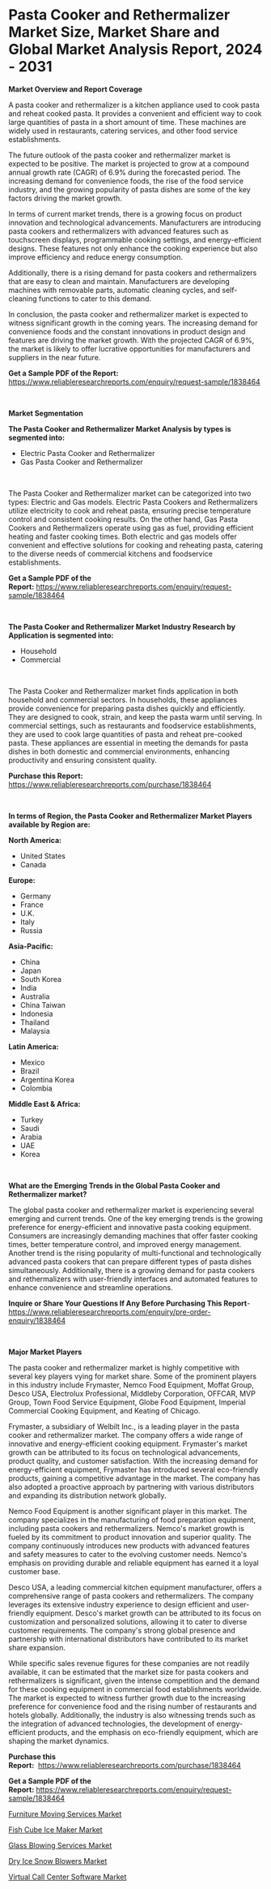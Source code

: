 <p><h1>Pasta Cooker and Rethermalizer Market Size, Market Share and Global Market Analysis Report, 2024 - 2031</h1></p><p><strong>Market Overview and Report Coverage</strong></p>
<p><p>A pasta cooker and rethermalizer is a kitchen appliance used to cook pasta and reheat cooked pasta. It provides a convenient and efficient way to cook large quantities of pasta in a short amount of time. These machines are widely used in restaurants, catering services, and other food service establishments.</p><p>The future outlook of the pasta cooker and rethermalizer market is expected to be positive. The market is projected to grow at a compound annual growth rate (CAGR) of 6.9% during the forecasted period. The increasing demand for convenience foods, the rise of the food service industry, and the growing popularity of pasta dishes are some of the key factors driving the market growth.</p><p>In terms of current market trends, there is a growing focus on product innovation and technological advancements. Manufacturers are introducing pasta cookers and rethermalizers with advanced features such as touchscreen displays, programmable cooking settings, and energy-efficient designs. These features not only enhance the cooking experience but also improve efficiency and reduce energy consumption.</p><p>Additionally, there is a rising demand for pasta cookers and rethermalizers that are easy to clean and maintain. Manufacturers are developing machines with removable parts, automatic cleaning cycles, and self-cleaning functions to cater to this demand.</p><p>In conclusion, the pasta cooker and rethermalizer market is expected to witness significant growth in the coming years. The increasing demand for convenience foods and the constant innovations in product design and features are driving the market growth. With the projected CAGR of 6.9%, the market is likely to offer lucrative opportunities for manufacturers and suppliers in the near future.</p></p>
<p><strong>Get a Sample PDF of the Report:</strong> <a href="https://www.reliableresearchreports.com/enquiry/request-sample/1838464">https://www.reliableresearchreports.com/enquiry/request-sample/1838464</a></p>
<p>&nbsp;</p>
<p><strong>Market Segmentation</strong></p>
<p><strong>The Pasta Cooker and Rethermalizer Market Analysis by types is segmented into:</strong></p>
<p><ul><li>Electric Pasta Cooker and Rethermalizer</li><li>Gas Pasta Cooker and Rethermalizer</li></ul></p>
<p>&nbsp;</p>
<p><p>The Pasta Cooker and Rethermalizer market can be categorized into two types: Electric and Gas models. Electric Pasta Cookers and Rethermalizers utilize electricity to cook and reheat pasta, ensuring precise temperature control and consistent cooking results. On the other hand, Gas Pasta Cookers and Rethermalizers operate using gas as fuel, providing efficient heating and faster cooking times. Both electric and gas models offer convenient and effective solutions for cooking and reheating pasta, catering to the diverse needs of commercial kitchens and foodservice establishments.</p></p>
<p><strong>Get a Sample PDF of the Report:</strong>&nbsp;<a href="https://www.reliableresearchreports.com/enquiry/request-sample/1838464">https://www.reliableresearchreports.com/enquiry/request-sample/1838464</a></p>
<p>&nbsp;</p>
<p><strong>The Pasta Cooker and Rethermalizer Market Industry Research by Application is segmented into:</strong></p>
<p><ul><li>Household</li><li>Commercial</li></ul></p>
<p>&nbsp;</p>
<p><p>The Pasta Cooker and Rethermalizer market finds application in both household and commercial sectors. In households, these appliances provide convenience for preparing pasta dishes quickly and efficiently. They are designed to cook, strain, and keep the pasta warm until serving. In commercial settings, such as restaurants and foodservice establishments, they are used to cook large quantities of pasta and reheat pre-cooked pasta. These appliances are essential in meeting the demands for pasta dishes in both domestic and commercial environments, enhancing productivity and ensuring consistent quality.</p></p>
<p><strong>Purchase this Report:</strong>&nbsp; <a href="https://www.reliableresearchreports.com/purchase/1838464">https://www.reliableresearchreports.com/purchase/1838464</a></p>
<p>&nbsp;</p>
<p><strong>In terms of Region, the Pasta Cooker and Rethermalizer Market Players available by Region are:</strong></p>
<p>
    <p> <strong> North America: </strong>
        <ul>
            <li>United States</li>
            <li>Canada</li>
        </ul>
        </p> 
    <p> <strong> Europe: </strong>
        <ul>
            <li>Germany</li>
            <li>France</li>
            <li>U.K.</li>
            <li>Italy</li>
            <li>Russia</li>
        </ul>
        </p> 
    <p> <strong> Asia-Pacific: </strong>
        <ul>
            <li>China</li>
            <li>Japan</li>
            <li>South Korea</li>
            <li>India</li>
            <li>Australia</li>
            <li>China Taiwan</li>
            <li>Indonesia</li>
            <li>Thailand</li>
            <li>Malaysia</li>
        </ul>
        </p> 
    <p> <strong> Latin America: </strong>
        <ul>
            <li>Mexico</li>
            <li>Brazil</li>
            <li>Argentina Korea</li>
            <li>Colombia</li>
        </ul>
        </p> 
    <p> <strong> Middle East & Africa: </strong>
        <ul>
            <li>Turkey</li>
            <li>Saudi</li>
            <li>Arabia</li>
            <li>UAE</li>
            <li>Korea</li>
        </ul>
    </p>
    </p>
<p>&nbsp;</p>
<p><strong>What are the Emerging Trends in the Global Pasta Cooker and Rethermalizer market?</strong></p>
<p><p>The global pasta cooker and rethermalizer market is experiencing several emerging and current trends. One of the key emerging trends is the growing preference for energy-efficient and innovative pasta cooking equipment. Consumers are increasingly demanding machines that offer faster cooking times, better temperature control, and improved energy management. Another trend is the rising popularity of multi-functional and technologically advanced pasta cookers that can prepare different types of pasta dishes simultaneously. Additionally, there is a growing demand for pasta cookers and rethermalizers with user-friendly interfaces and automated features to enhance convenience and streamline operations.</p></p>
<p><strong>Inquire or Share Your Questions If Any Before Purchasing This Report</strong>- <a href="https://www.reliableresearchreports.com/enquiry/pre-order-enquiry/1838464">https://www.reliableresearchreports.com/enquiry/pre-order-enquiry/1838464</a></p>
<p>&nbsp;</p>
<p><strong>Major Market Players</strong></p>
<p><p>The pasta cooker and rethermalizer market is highly competitive with several key players vying for market share. Some of the prominent players in this industry include Frymaster, Nemco Food Equipment, Moffat Group, Desco USA, Electrolux Professional, Middleby Corporation, OFFCAR, MVP Group, Town Food Service Equipment, Globe Food Equipment, Imperial Commercial Cooking Equipment, and Keating of Chicago.</p><p>Frymaster, a subsidiary of Welbilt Inc., is a leading player in the pasta cooker and rethermalizer market. The company offers a wide range of innovative and energy-efficient cooking equipment. Frymaster's market growth can be attributed to its focus on technological advancements, product quality, and customer satisfaction. With the increasing demand for energy-efficient equipment, Frymaster has introduced several eco-friendly products, gaining a competitive advantage in the market. The company has also adopted a proactive approach by partnering with various distributors and expanding its distribution network globally. </p><p>Nemco Food Equipment is another significant player in this market. The company specializes in the manufacturing of food preparation equipment, including pasta cookers and rethermalizers. Nemco's market growth is fueled by its commitment to product innovation and superior quality. The company continuously introduces new products with advanced features and safety measures to cater to the evolving customer needs. Nemco's emphasis on providing durable and reliable equipment has earned it a loyal customer base.</p><p>Desco USA, a leading commercial kitchen equipment manufacturer, offers a comprehensive range of pasta cookers and rethermalizers. The company leverages its extensive industry experience to design efficient and user-friendly equipment. Desco's market growth can be attributed to its focus on customization and personalized solutions, allowing it to cater to diverse customer requirements. The company's strong global presence and partnership with international distributors have contributed to its market share expansion.</p><p>While specific sales revenue figures for these companies are not readily available, it can be estimated that the market size for pasta cookers and rethermalizers is significant, given the intense competition and the demand for these cooking equipment in commercial food establishments worldwide. The market is expected to witness further growth due to the increasing preference for convenience food and the rising number of restaurants and hotels globally. Additionally, the industry is also witnessing trends such as the integration of advanced technologies, the development of energy-efficient products, and the emphasis on eco-friendly equipment, which are shaping the market dynamics.</p></p>
<p><strong>Purchase this Report:</strong>&nbsp;&nbsp;<a href="https://www.reliableresearchreports.com/purchase/1838464">https://www.reliableresearchreports.com/purchase/1838464</a></p>
<p></p>
<p><strong>Get a Sample PDF of the Report:</strong>&nbsp;<a href="https://www.reliableresearchreports.com/enquiry/request-sample/1838464">https://www.reliableresearchreports.com/enquiry/request-sample/1838464</a></p>
<p><p><a href="https://medium.com/@marieriley2012/furniture-moving-services-market-size-and-market-trends-complete-industry-overview-2023-to-2030-12936ff6b663">Furniture Moving Services Market</a></p><p><a href="https://github.com/abbypearson7765/Market-Research-Report-List-2/blob/main/fish-cube-ice-maker-market.md">Fish Cube Ice Maker Market</a></p><p><a href="https://medium.com/@marieriley2012/glass-blowing-services-market-size-cagr-trends-2024-2030-f203922c4627">Glass Blowing Services Market</a></p><p><a href="https://github.com/grishafomin4852/Market-Research-Report-List-2/blob/main/dry-ice-snow-blowers-market.md">Dry Ice Snow Blowers Market</a></p><p><a href="https://medium.com/@marieriley2012/decoding-virtual-call-center-software-market-metrics-market-share-trends-and-growth-patterns-1e835bb84842">Virtual Call Center Software Market</a></p></p>